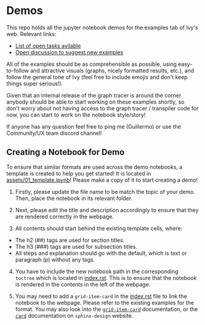 # Demos

This repo holds all the jupyter notebook demos for the examples tab of Ivy's web. Relevant links:
- [List of open tasks avilable](https://github.com/unifyai/demos/issues/2) 
- [Open discussion to suggest new examples](https://github.com/unifyai/demos/issues/1)

All of the examples should be as comprehensible as possible, using easy-to-follow and attractive visuals (graphs, nicely formatted results, etc.), and follow the general tone of Ivy (feel free to include emojis and don't keep things super serious!).

Given that an internal release of the graph tracer is around the corner anybody should be able to start working on these examples shortly, so don't worry about not having access to the graph tracer / transpiler code for now, you can start to work on the notebook style/story!

If anyone has any question feel free to ping me (Guillermo) or use the Community/UX team discord channel!

## Creating a Notebook for Demo

To ensure that similar formats are used across the demo notebooks, a template is created to help you get started! It is located in [assets/01_template.ipynb](assets/01_template.ipynb)! Please make a copy of it to start creating a demo!

1. Firstly, please update the file name to be match the topic of your demo. Then, place the notebook in its relevant folder.

2. Next, please edit the title and description accordingly to ensure that they are rendered correctly in the webpage.

3. All contents should start behind the existing template cells, where:
- The h2 (##) tags are used for section titles.
- The h3 (###) tags are used for subsection titles.
- All steps and explanation should go with the default, which is text or paragraph (p) without any tags.

4. You have to include the new notebook path in the corresponding `toctree` which
is located in [index.rst](docs/index.rst). This is to ensure that the notebook is rendered in the contents in the left of the webpage.

5. You may need to add a `grid-item-card` in the [index.rst](docs/index.rst) file to link
the notebook to the webpage. Please refer to the existing examples for the format. You may
also look into the [`grid-item-card`](https://sphinx-design.readthedocs.io/en/latest/grids.html)
documentation, or the [`card`](https://sphinx-design.readthedocs.io/en/latest/cards.html)
documentation on `sphinx-design` website.
